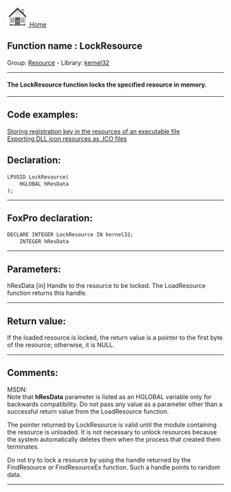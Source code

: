 [<img src="../../images/home.png"> Home ](https://github.com/VFPX/Win32API)  

## Function name : LockResource
Group: [Resource](../../functions_group.md#Resource)  -  Library: [kernel32](../../libraries.md#kernel32)  
***  


#### The LockResource function locks the specified resource in memory.
***  


## Code examples:
[Storing registration key in the resources of an executable file](../../samples/sample_401.md)  
[Exporting DLL icon resources as .ICO files](../../samples/sample_502.md)  

## Declaration:
```foxpro  
LPVOID LockResource(
	HGLOBAL hResData
);  
```  
***  


## FoxPro declaration:
```foxpro  
DECLARE INTEGER LockResource IN kernel32;
	INTEGER hResData  
```  
***  


## Parameters:
hResData
[in] Handle to the resource to be locked. The LoadResource function returns this handle.  
***  


## Return value:
If the loaded resource is locked, the return value is a pointer to the first byte of the resource; otherwise, it is NULL.  
***  


## Comments:
MSDN:  
Note that <Strong>hResData</Strong> parameter is listed as an HGLOBAL variable only for backwards compatibility. Do not pass any value as a parameter other than a successful return value from the LoadResource function.   
  
The pointer returned by LockResource is valid until the module containing the resource is unloaded. It is not necessary to unlock resources because the system automatically deletes them when the process that created them terminates.  
  
Do not try to lock a resource by using the handle returned by the FindResource or FindResourceEx function. Such a handle points to random data.  
  
***  

